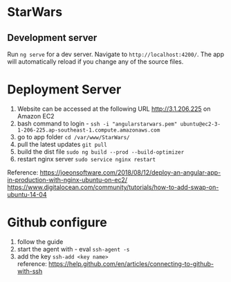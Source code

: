 # StarWars
## Development server

Run `ng serve` for a dev server. Navigate to `http://localhost:4200/`. The app will automatically reload if you change any of the source files.

# Deployment Server
1. Website can be accessed at the following URL http://3.1.206.225 on Amazon EC2
2. bash command to login - `ssh -i "angularstarwars.pem" ubuntu@ec2-3-1-206-225.ap-southeast-1.compute.amazonaws.com`
3. go to app folder `cd /var/www/StarWars/`
4. pull the latest updates `git pull`
5. build the dist file `sudo ng build --prod --build-optimizer`
6. restart nginx server `sudo service nginx restart`

Reference: https://joeonsoftware.com/2018/08/12/deploy-an-angular-app-in-production-with-nginx-ubuntu-on-ec2/
https://www.digitalocean.com/community/tutorials/how-to-add-swap-on-ubuntu-14-04


# Github configure 
1. follow the guide
2. start the agent with - eval `ssh-agent -s`
3. add the key `ssh-add <key name>`  
reference: https://help.github.com/en/articles/connecting-to-github-with-ssh



